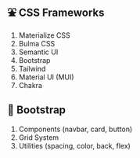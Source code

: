 ## ⛲ CSS Frameworks

1.  Materialize CSS
2.  Bulma CSS
3.  Semantic UI
4.  Bootstrap
5.  Tailwind
6.  Material UI (MUI)
7.  Chakra


## 👢 Bootstrap

1.  Components (navbar, card, button)
2.  Grid System
3.  Utilities (spacing, color, back, flex)